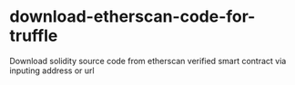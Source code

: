 # download-etherscan-code-for-truffle
Download solidity source code from etherscan verified smart contract via inputing address or url

